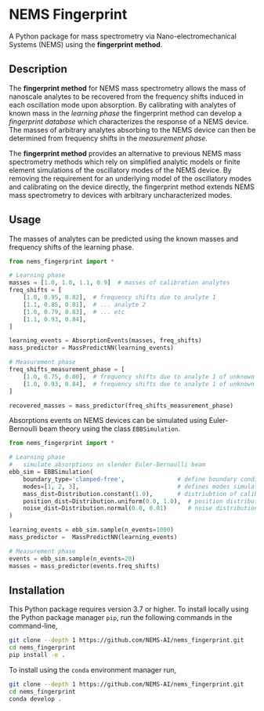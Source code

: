 # NEMS Fingerprint
A Python package for mass spectrometry via Nano-electromechanical Systems (NEMS) using the **fingerprint method**.

## Description
The **fingerprint method** for NEMS mass spectrometry allows the mass of nanoscale analytes to be recovered from the frequency shifts induced in each oscillation mode upon absorption. By calibrating with analytes of known mass in the _learning phase_ the fingerprint method can develop a _fingerprint database_ which characterizes the response of a NEMS device. The masses of arbitrary analytes absorbing to the NEMS device can then be determined from frequency shifts in the _measurement phase_.

The **fingerprint method** provides an alternative to previous NEMS mass spectrometry methods which rely on simplified analytic models or finite element simulations of the oscillatory modes of the NEMS device. By removing the requirement for an underlying model of the oscillatory modes and calibrating on the device directly, the fingerprint method extends NEMS mass spectrometry to devices with arbitrary uncharacterized modes.

## Usage
The masses of analytes can be predicted using the known masses and frequency shifts of the learning phase.

```python
from nems_fingerprint import *

# Learning phase
masses = [1.0, 1.0, 1.1, 0.9]  # masses of calibration analytes
freq_shifts = [
    [1.0, 0.95, 0.82],  # frequency shifts due to analyte 1
    [1.1, 0.85, 0.81],  # ... analyte 2
    [1.0, 0.79, 0.83],  # ... etc
    [1.1, 0.93, 0.84],
]

learning_events = AbsorptionEvents(masses, freq_shifts)
mass_predictor = MassPredictNN(learning_events)

# Measurement phase
freq_shifts_measurement_phase = [
    [1.0, 0.75, 0.80],  # frequency shifts due to analyte 1 of unknown mass
    [1.0, 0.93, 0.84],  # frequency shifts due to analyte 1 of unknown mass
]

recovered_masses = mass_predictor(freq_shifts_measurement_phase)
```

Absorptions events on NEMS devices can be simulated using Euler-Bernoulli beam theory using the class `EBBSimulation`.

```python
from nems_fingerprint import *

# Learning phase
#   simulate absorptions on slender Euler-Bernoulli beam
ebb_sim = EBBSimulation(
    boundary_type='clamped-free',               # define boundary conditions
    modes=[1, 2, 3],                            # defines modes simulated
    mass_dist=Distribution.constant(1.0),       # distriubtion of calibration analytes
    position_dist=Distribution.uniform(0.0, 1.0),  # position distribution
    noise_dist=Distribution.normal(0.0, 0.01)      # noise distribution
)

learning_events = ebb_sim.sample(n_events=1000)
mass_predictor =  MassPredictNN(learning_events)

# Measurement phase
events = ebb_sim.sample(n_events=20)
masses = mass_predictor(events.freq_shifts)
```

## Installation
This Python package requires version 3.7 or higher. To install locally using the Python package manager `pip`, run the following commands in the command-line,

```sh
git clone --depth 1 https://github.com/NEMS-AI/nems_fingerprint.git
cd nems_fingerprint
pip install -e .
```

To install using the `conda` environment manager run,

```sh
git clone --depth 1 https://github.com/NEMS-AI/nems_fingerprint.git
cd nems_fingerprint
conda develop .
```
